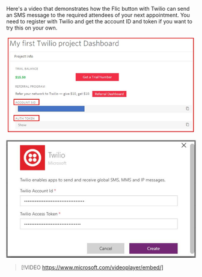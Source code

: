 Here's a video that demonstrates how the Flic button with Twilio can
send an SMS message to the required attendees of your next appointment.
You need to register with Twilio and get the account ID and token if you 
want to try this on your own.

![Twilio token](../media/twilio-token.jpg)

![Twilio connector](../media/twilio-connector.jpg)

> [!VIDEO https://www.microsoft.com/videoplayer/embed/]
